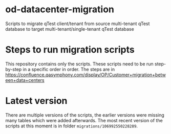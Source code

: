 # od-datacenter-migration
Scripts to migrate qTest client/tenant from source multi-tenant qTest database to target multi-tenant/single-tenant qTest database

# Steps to run migration scripts
This repository contains only the scripts.
These scripts need to be run step-by-step in a specific order in order. The steps are in https://confluence.qasymphony.com/display/OP/Customer+migration+between+data+centers
# Latest version
There are multiple versions of the scripts, the earlier versions were missing many tables which were added afterwards. The most recent version of the scripts at this moment is in folder `migrations/106992550228289`.